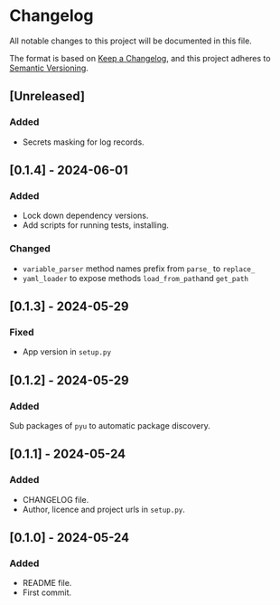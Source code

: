 # Changelog

All notable changes to this project will be documented in this file.

The format is based on [Keep a Changelog](https://keepachangelog.com/en/1.1.0/),
and this project adheres to [Semantic Versioning](https://semver.org/spec/v2.0.0.html).

## [Unreleased]

### Added

- Secrets masking for log records.

## [0.1.4] - 2024-06-01

### Added

- Lock down dependency versions.
- Add scripts for running tests, installing.

### Changed

- `variable_parser` method names prefix from `parse_` to `replace_`
- `yaml_loader` to expose methods `load_from_path`and `get_path`

## [0.1.3] - 2024-05-29

### Fixed

- App version in `setup.py`

## [0.1.2] - 2024-05-29

### Added

Sub packages of `pyu` to automatic package discovery.

## [0.1.1] - 2024-05-24

### Added

- CHANGELOG file.
- Author, licence and project urls in `setup.py`.

## [0.1.0] - 2024-05-24

### Added

- README file.
- First commit.